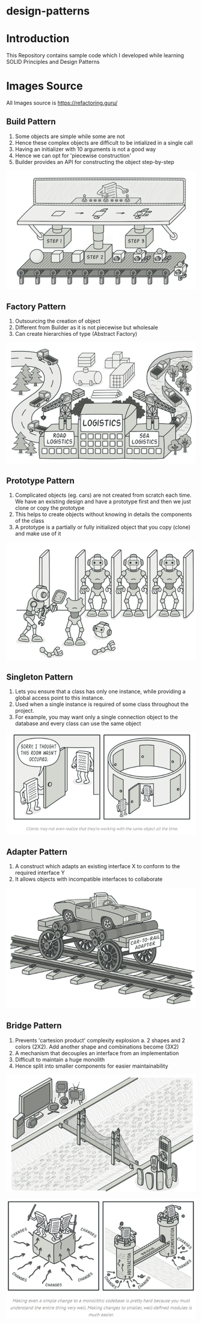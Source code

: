 # design-patterns

# Introduction

This Repository contains sample code which I developed while learning SOLID Principles and Design Patterns

# Images Source

All Images source is https://refactoring.guru/

## Build Pattern

1. Some objects are simple while some are not
2. Hence these complex objects are difficult to be intialized in a single call
3. Having an initializer with 10 arguments is not a good way
4. Hence we can opt for 'piecewise construction'
5. Builder provides an API for constructing the object step-by-step

![](images/creational_design_patterns/builder.PNG)

## Factory Pattern

1. Outsourcing the creation of object
2. Different from Builder as it is not piecewise but wholesale
3. Can create hierarchies of type (Abstract Factory)

![](images/creational_design_patterns/factory.PNG)

## Prototype Pattern

1. Complicated objects (eg. cars) are not created from scratch each time. We have an existing design and have a prototype first and then we just clone or copy the prototype
2. This helps to create objects without knowing in details the components of the class
3. A prototype is a partially or fully initialized object that you copy (clone) and make use of it

![](images/creational_design_patterns/prototype.PNG)

## Singleton Pattern
1. Lets you ensure that a class has only one instance, while providing a global access point to this instance.
2. Used when a single instance is required of some class throughout the project.
3. For example, you may want only a single connection object to the database and every class can use the same object

![](images/creational_design_patterns/singleton.PNG)


## Adapter Pattern
1. A construct which adapts an existing interface X to conform to the required interface Y
2. It allows objects with incompatible interfaces to collaborate

![](images/structural_design_patterns/adapter.PNG)


## Bridge Pattern
1. Prevents 'cartesion product' complexity explosion
	a. 2 shapes and 2 colors (2X2). Add another shape and combinations become (3X2)
2. A mechanism that decouples an interface from an implementation
3. Difficult to maintain a huge monolith
4. Hence split into smaller components for easier maintainability

![](images/structural_design_patterns/bridge1.PNG)

![](images/structural_design_patterns/bridge2.PNG)